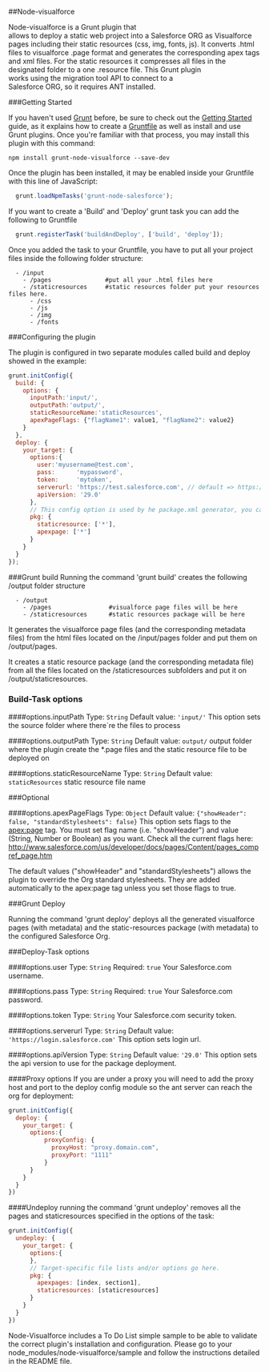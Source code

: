 ##Node-visualforce

Node-visualforce is a Grunt plugin that allows to deploy a static web project into a Salesforce ORG as Visualforce pages including their static resources (css, img, fonts, js).
It converts .html files to visualforce .page format and generates the corresponding apex tags and xml files.
For the static resources it compresses all files in the designated folder to a one .resource file.
This Grunt plugin works using the migration tool API to connect to a Salesforce ORG, so it requires ANT installed. 

###Getting Started

If you haven't used [Grunt](http://gruntjs.com/) before, be sure to check out the [Getting Started](http://gruntjs.com/getting-started) guide, as it explains how to create a [Gruntfile](http://gruntjs.com/sample-gruntfile) as well as install and use Grunt plugins. Once you're familiar with that process, you may install this plugin with this command:

```shell
npm install grunt-node-visualforce --save-dev
```

Once the plugin has been installed, it may be enabled inside your Gruntfile with this line of JavaScript:
```js
  grunt.loadNpmTasks('grunt-node-salesforce');
```
If you want to create a 'Build' and 'Deploy' grunt task you can add the following to Gruntfile
```js
  grunt.registerTask('buildAndDeploy', ['build', 'deploy']);
```
Once you added the task to your Gruntfile, you have to put all your project files inside the following folder structure:
```shell
  - /input
    - /pages               #put all your .html files here
    - /staticresources     #static resources folder put your resources files here.
      - /css
      - /js
      - /img
      - /fonts
```
###Configuring the plugin

The plugin is configured in two separate modules called build and deploy showed in the example:

```js
grunt.initConfig({
  build: {
    options: {
      inputPath:'input/',
      outputPath:'output/',
      staticResourceName:'staticResources',
      apexPageFlags: {"flagName1": value1, "flagName2": value2}
    }
  },
  deploy: {
    your_target: {
      options:{
        user:'myusername@test.com',
        pass:      'mypassword',
        token:     'mytoken',
        serverurl: 'https://test.salesforce.com', // default => https://login.salesforce.com
        apiVersion: '29.0'
      },
      // This config option is used by he package.xml generator, you can target specific files or using '*' fot targeting all of a specific type
      pkg: {
        staticresource: ['*'],
        apexpage: ['*']
      }
    }
  }
});
```


###Grunt build
Running the command 'grunt build' creates the following /output folder structure

```shell
  - /output
    - /pages                #visualforce page files will be here
    - /staticresources      #static resources package will be here
```
It generates the visualforce page files (and the corresponding metadata files) from the html files located on the /input/pages folder and put them on /output/pages.

It creates a static resource package (and the corresponding metadata file) from all the files located on the /staticresources subfolders and put it on /output/staticresources.

### Build-Task options

####options.inputPath
Type: `String`
Default value: `'input/'`
This option sets the source folder where there´re the files to process

####options.outputPath
Type: `String`
Default value: `output/`
output folder where the plugin create the *.page files and the static resource file to be deployed on

####options.staticResourceName
Type: `String`
Default value: `staticResources`
static resource file name

###Optional

####options.apexPageFlags
Type: `Object`
Default value: `{"showHeader": false, "standardStylesheets": false}`
This option sets flags to the <apex:page> tag. You must set flag name (i.e. "showHeader") and value (String, Number or Boolean) as you want. Check all the current flags here: http://www.salesforce.com/us/developer/docs/pages/Content/pages_compref_page.htm

The default values ("showHeader" and "standardStylesheets") allows the plugin to override the Org standard stylesheets. They are added automatically to the apex:page tag unless you set those flags to true.


###Grunt Deploy

Running the command 'grunt deploy' deploys all the generated visualforce pages (with metadata) and the static-resources package (with metadata) to the configured Salesforce Org.

###Deploy-Task options

####options.user
Type: `String`
Required: `true`
Your Salesforce.com username.

####options.pass
Type: `String`
Required: `true`
Your Salesforce.com password.

####options.token
Type: `String`
Your Salesforce.com security token.

####options.serverurl
Type: `String`
Default value: `'https://login.salesforce.com'`
This option sets login url.

####options.apiVersion
Type: `String`
Default value: `'29.0'`
This option sets the api version to use for the package deployment.

####Proxy options
If you are under a proxy you will need to add the proxy host and port to the deploy config module so the ant server can reach the org for deployment:
```js
grunt.initConfig({
  deploy: {
    your_target: {
      options:{
          proxyConfig: {
            proxyHost: "proxy.domain.com",
            proxyPort: "1111"
          }
      }
    }
  }
})
```

####Undeploy
running the command 'grunt undeploy' removes all the pages and staticresources specified in the options of the task:
```js
grunt.initConfig({
  undeploy: {
    your_target: {
      options:{
      },
      // Target-specific file lists and/or options go here.
      pkg: {   
        apexpages: [index, section1],
        staticresources: [staticresources]
      }
    }
  }
})
```

Node-Visualforce includes a To Do List simple sample to be able to validate the correct plugin's installation and configuration. Please go to your node_modules/node-visualforce/sample and follow the instructions detailed in the README file.